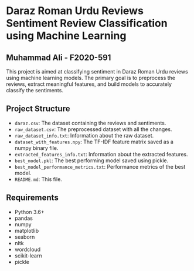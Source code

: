 # Daraz Roman Urdu Reviews Sentiment Review Classification using Machine Learning

## Muhammad Ali - F2020-591

This project is aimed at classifying sentiment in Daraz Roman Urdu reviews using machine learning models. The primary goal is to preprocess the reviews, extract meaningful features, and build models to accurately classify the sentiments.

## Project Structure

- `daraz.csv`: The dataset containing the reviews and sentiments.
- `raw_dataset.csv`: The preprocessed dataset with all the changes.
- `raw_dataset_info.txt`: Information about the raw dataset.
- `dataset_with_features.npy`: The TF-IDF feature matrix saved as a numpy binary file.
- `extracted_features_info.txt`: Information about the extracted features.
- `best_model.pkl`: The best performing model saved using pickle.
- `best_model_performance_metrics.txt`: Performance metrics of the best model.
- `README.md`: This file.

## Requirements

- Python 3.6+
- pandas
- numpy
- matplotlib
- seaborn
- nltk
- wordcloud
- scikit-learn
- pickle
